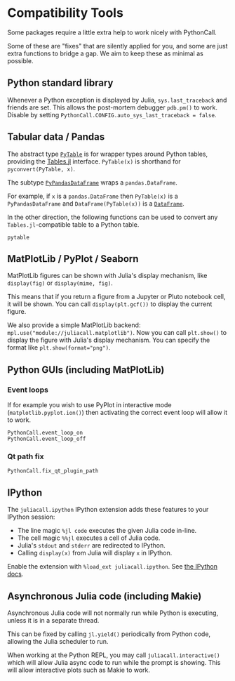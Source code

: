 # Compatibility Tools

Some packages require a little extra help to work nicely with PythonCall.

Some of these are "fixes" that are silently applied for you, and some are just extra
functions to bridge a gap. We aim to keep these as minimal as possible.

## Python standard library

Whenever a Python exception is displayed by Julia, `sys.last_traceback` and friends are set. This allows the post-mortem debugger `pdb.pm()` to work. Disable by setting `PythonCall.CONFIG.auto_sys_last_traceback = false`.

## Tabular data / Pandas

The abstract type [`PyTable`](@ref) is for wrapper types around Python tables, providing the
[Tables.jl](https://github.com/JuliaData/Tables.jl) interface. `PyTable(x)` is shorthand
for `pyconvert(PyTable, x)`.

The subtype [`PyPandasDataFrame`](@ref) wraps a `pandas.DataFrame`.

For example, if `x` is a `pandas.DataFrame` then `PyTable(x)` is a `PyPandasDataFrame` and
`DataFrame(PyTable(x))` is a [`DataFrame`](https://github.com/JuliaData/DataFrames.jl).

In the other direction, the following functions can be used to convert any
`Tables.jl`-compatible table to a Python table.

```@docs
pytable
```

## MatPlotLib / PyPlot / Seaborn

MatPlotLib figures can be shown with Julia's display mechanism,
like `display(fig)` or `display(mime, fig)`.

This means that if you return a figure from a Jupyter or Pluto notebook cell,
it will be shown. You can call `display(plt.gcf())` to display the current figure.

We also provide a simple MatPlotLib backend: `mpl.use("module://juliacall.matplotlib")`.
Now you can call `plt.show()` to display the figure with Julia's display mechanism.
You can specify the format like `plt.show(format="png")`.

## Python GUIs (including MatPlotLib)

### Event loops

If for example you wish to use PyPlot in interactive mode (`matplotlib.pyplot.ion()`)
then activating the correct event loop will allow it to work.

```@docs
PythonCall.event_loop_on
PythonCall.event_loop_off
```

### Qt path fix

```@docs
PythonCall.fix_qt_plugin_path
```

## IPython

The `juliacall.ipython` IPython extension adds these features to your IPython session:
- The line magic `%jl code` executes the given Julia code in-line.
- The cell magic `%%jl` executes a cell of Julia code.
- Julia's `stdout` and `stderr` are redirected to IPython.
- Calling `display(x)` from Julia will display `x` in IPython.

Enable the extension with `%load_ext juliacall.ipython`.
See [the IPython docs](https://ipython.readthedocs.io/en/stable/config/extensions/).

## Asynchronous Julia code (including Makie)

Asynchronous Julia code will not normally run while Python is executing, unless it is in a
separate thread.

This can be fixed by calling `jl.yield()` periodically from Python code, allowing the
Julia scheduler to run.

When working at the Python REPL, you may call `juliacall.interactive()` which will allow
Julia async code to run while the prompt is showing. This will allow interactive plots such
as Makie to work.
